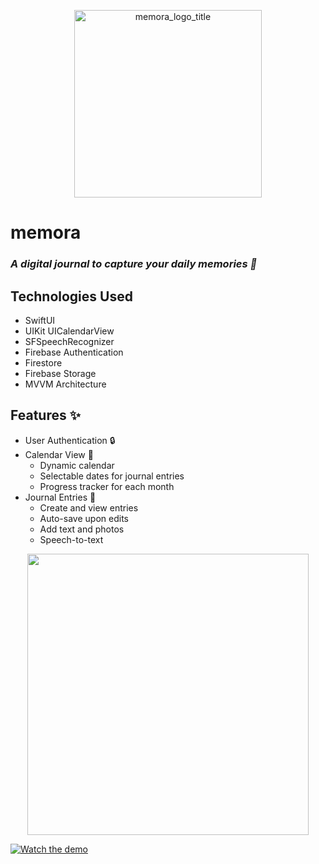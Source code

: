 <p align="center">
  <img src="https://github.com/user-attachments/assets/a41de46c-ac59-4ca1-94e2-dad6345cddd1" alt="memora_logo_title" width="300"/>
</p>

# memora

### *A digital journal to capture your daily memories 🌟*

## Technologies Used

- SwiftUI
- UIKit UICalendarView
- SFSpeechRecognizer
- Firebase Authentication
- Firestore
- Firebase Storage
- MVVM Architecture

## Features ✨

- User Authentication 🔒
- Calendar View 📅
  - Dynamic calendar
  - Selectable dates for journal entries
  - Progress tracker for each month
- Journal Entries 📖
  - Create and view entries
  - Auto-save upon edits
  - Add text and photos
  - Speech-to-text

<p align="center">
<img src="https://github.com/user-attachments/assets/887bf013-1421-43c0-9619-5473d8dd34a9" width="450" />
</p>

[![Watch the demo](https://img.youtube.com/vi/vSfgcijJ6uo/maxresdefault.jpg)](https://youtube.com/shorts/vSfgcijJ6uo)



